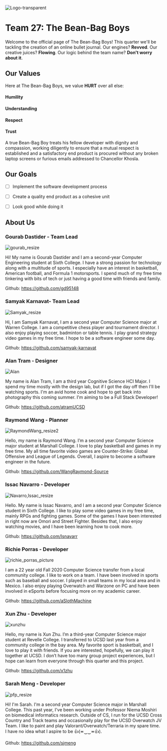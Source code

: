 ![Logo-transparent](https://user-images.githubusercontent.com/60704795/114964605-ebad9e00-9e23-11eb-94e8-52915382ed84.png)

# **Team 27: The Bean-Bag Boys**

Welcome to the official page of The Bean-Bag Boys! This quarter we'll be tackling the creation of an online bullet journal. Our engines? **Revved**. Our creative juices? **Flowing**. Our logic behind the team name? **Don't worry about it**.

## Our Values
Here at The Bean-Bag Boys, we value **HURT** over all else:
#### Humility
#### Understanding
#### Respect
#### Trust

A true Bean-Bag Boy treats his fellow developer with dignity and compassion, working diligently to ensure that a mutual respect is established and a satisfactory end product is procured without any broken laptop screens or furious emails addressed to Chancellor Khosla.


## Our Goals
- [ ] Implement the software development process
- [ ] Create a quality end product as a cohesive unit
- [ ] Look good while doing it 


## About Us

### Gourab Dastider - Team Lead
![gourab_resize](https://user-images.githubusercontent.com/60704795/114962272-3ed12200-9e1f-11eb-9d6b-877860097ed1.jpg)

Hi! My name is Gourab Dastider and I am a second-year Computer Engineering student at Sixth College. I have a strong passion for technology along with a multitude of sports. I especially have an interest in basketball, American football, and Formula 1 motorsports. I spend much of my free time tinkering with bits of tech or just having a good time with friends and family.

Github: https://github.com/gd95148


### Samyak Karnavat- Team Lead
![Samyak_resize](https://user-images.githubusercontent.com/60704795/114962401-75a73800-9e1f-11eb-80be-fd9fbe0d5ed3.png)

Hi, I am Samyak Karnavat, I am a second year Computer Science major at Warren College. I am a competitive chess player and tournament director. I also enjoy playing soccer, badminton or table tennis. I play grand strategy video games in my free time. I hope to be a software engineer some day.

Github: https://github.com/samyak-karnavat


### Alan Tram - Designer
![Alan](https://user-images.githubusercontent.com/60704795/114964095-e8fe7900-9e22-11eb-88cc-dc7b7fa910f2.jpg)

My name is Alan Tram, I am a third year Cognitive Science HCI Major. I spend my time mostly with the design lab, but if I got the day off then I'll be watching sports. I'm an avid home cook and hope to get back into photography this coming summer. I'm aiming to be a Full Stack Developer!

Github: https://github.com/atramUCSD

### Raymond Wang - Planner
![RaymondWang_resize2](https://user-images.githubusercontent.com/60704795/114962603-d8003880-9e1f-11eb-8914-fbc972978d2f.jpg)

Hello, my name is Raymond Wang. I’m a second year Computer Science major student at Marshall College. I love to play basketball and games in my free time. My all time favorite video games are Counter-Strike: Global Offensive and League of Legends. Overall, I aspire to become a software engineer in the future.

Github: https://github.com/WangRaymond-Source


### Issac Navarro - Developer
![Navarro,Issac_resize](https://user-images.githubusercontent.com/60704795/114962834-52c95380-9e20-11eb-91f3-ccf315446e59.jpg)

Hello. My name is Issac Navarro, and I am a second year Computer Science student in Sixth College. I like to play some video games in my free time, mainly RPGs and fighting games. Some of the games I have been interested in right now are Omori and Street Fighter. Besides that, I also enjoy watching movies, and I have been learning how to cook more.

Github: https://github.com/Isnavarr


### Richie Porras - Developer
![richie_porras_picture](https://user-images.githubusercontent.com/60704795/114963073-c79c8d80-9e20-11eb-9b98-412a6e20a737.jpg)

I am a 22 year old Fall 2020 Computer Science transfer from a local community college. I like to work on a team. I have been involved in sports such as baseball and soccer. I played in small teams in my local area and in Mexico. I also enjoy playing Overwatch and Warzone on PC and have been involved in eSports before focusing more on my academic career. 

Github: https://github.com/aSlothMachine


### Xun Zhu - Developer
![xunzhu](https://user-images.githubusercontent.com/60704795/114963257-32e65f80-9e21-11eb-8646-e1fdd41cc18e.jpeg)

Hello, my name is Xun Zhu. I’m a third-year Computer Science major student at Revelle College. I transferred to UCSD last year from a community college in the bay area. My favorite sport is basketball, and I love to play it with friends. If you are interested, hopefully, we can play it together at UCSD. I don’t have too many group project experiences, but I hope can learn from everyone through this quarter and this project.

Github: https://github.com/x1zhu


### Sarah Meng - Developer
![pfp_resize](https://user-images.githubusercontent.com/60704795/114963145-ebf86a00-9e20-11eb-810d-3ea1d3bee1f9.png)

Hi! I'm Sarah. I'm a second year Computer Science major in Marshall College. This past year, I've been working under Professor Niema Moshiri on biomedical informatics research. Outside of CS, I run for the UCSD Cross Country and Track teams and occasionally play for the UCSD Overwatch JV Team. I like to paint and play Valorant/Overwatch/Terraria in my spare time. I have no idea what I aspire to be 👍(≖‿‿≖👍).

Github: https://github.com/sjmeng

